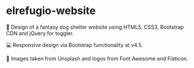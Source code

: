 # elrefugio-website

🎨 Design of a fantasy dog shelter website using HTML5, CSS3, Bootstrap CDN and jQuery for toggler.

💻 Responsive design via Bootstrap functionality at v4.5.

📸 Images taken from Unsplash and logos from Font Awesome and Flaticon.
